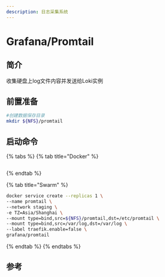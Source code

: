 ```yaml
---
description: 日志采集系统
---
```


# Grafana/Promtail

## 简介

收集硬盘上log文件内容并发送给Loki实例



## 前置准备

```bash
#创建数据保存目录
mkdir ${NFS}/promtail

```

## 启动命令

{% tabs %}
{% tab title="Docker" %}
```bash

```
{% endtab %}

{% tab title="Swarm" %}
```bash
docker service create --replicas 1 \
--name promtail \
--network staging \
-e TZ=Asia/Shanghai \
--mount type=bind,src=${NFS}/promtail,dst=/etc/promtail \
--mount type=bind,src=/var/log,dst=/var/log \
--label traefik.enable=false \
grafana/promtail
```
{% endtab %}
{% endtabs %}



## 参考


